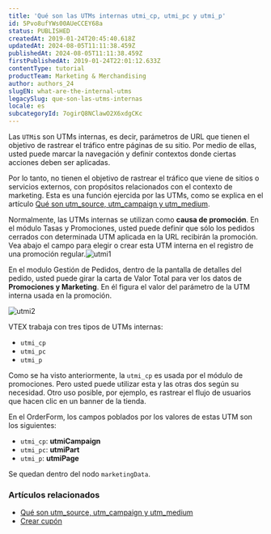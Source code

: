 ```yaml
---
title: 'Qué son las UTMs internas utmi_cp, utmi_pc y utmi_p'
id: 5Pvo8ufYWs00AUeCCEY68a
status: PUBLISHED
createdAt: 2019-01-24T20:45:40.618Z
updatedAt: 2024-08-05T11:11:38.459Z
publishedAt: 2024-08-05T11:11:38.459Z
firstPublishedAt: 2019-01-24T22:01:12.633Z
contentType: tutorial
productTeam: Marketing & Merchandising
author: authors_24
slugEN: what-are-the-internal-utms
legacySlug: que-son-las-utms-internas
locale: es
subcategoryId: 7ogirQ8NClawO2X6xdgCKc
---
```


Las `UTMi`s son UTMs internas, es decir, parámetros de URL que tienen el objetivo de rastrear el tráfico entre páginas de su sitio. Por medio de ellas, usted puede marcar la navegación y definir contextos donde ciertas acciones deben ser aplicadas.

Por lo tanto, no tienen el objetivo de rastrear el tráfico que viene de sitios o servicios externos, con propósitos relacionados con el contexto de marketing. Esta es una función ejercida por las UTMs, como se explica en el artículo [Qué son utm_source, utm_campaign y utm_medium](/es/faq/que-son-utm-source-utm-campaign-y-utm-medium).

Normalmente, las UTMs internas se utilizan como __causa de promoción__. En el módulo Tasas y Promociones, usted puede definir que sólo los pedidos cerrados con determinada UTM aplicada en la URL recibirán la promoción. Vea abajo el campo para elegir o crear esta UTM interna en el registro de una promoción regular.![utmi1](https://cdn.statically.io/gh/vtexdocs/help-center-content/refs/heads/main/docs/es/tutorials/storefront/configuraci%C3%B3n-de-la-tienda---storefront/que-son-las-utms-internas_1.jpg)

En el modulo Gestión de Pedidos, dentro de la pantalla de detalles del pedido, usted puede girar la carta de Valor Total para ver los datos de __Promociones y Marketing__. En él figura el valor del parámetro de la UTM interna usada en la promoción.

![utmi2](https://cdn.statically.io/gh/vtexdocs/help-center-content/refs/heads/main/docs/es/tutorials/storefront/configuraci%C3%B3n-de-la-tienda---storefront/que-son-las-utms-internas_2.jpg)

VTEX trabaja con tres tipos de UTMs internas:
- `utmi_cp`
- `utmi_pc`
- `utmi_p`

Como se ha visto anteriormente, la `utmi_cp` es usada por el módulo de promociones. Pero usted puede utilizar esta y las otras dos según su necesidad. Otro uso posible, por ejemplo, es rastrear el flujo de usuarios que hacen clic en un banner de la tienda.

En el OrderForm, los campos poblados por los valores de estas UTM son los siguientes:
- `utmi_cp`: __utmiCampaign__
- `utmi_pc`: __utmiPart__
- `utmi_p`: __utmiPage__

Se quedan dentro del nodo `marketingData`.

### Artículos relacionados

- [Qué son utm_source, utm_campaign y utm_medium](/es/tutorial/o-que-sao-utm_source-utm_campaign-e-utm_medium)
- [Crear cupón](/es/tutorial/criar-cupom-beta--7lMk3MmhNp2IEccyGApxU)

